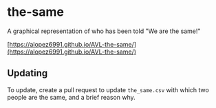 # the-same

A graphical representation of who has been told "We are the same!"

[https://alopez6991.github.io/AVL-the-same/](https://alopez6991.github.io/AVL-the-same/)


## Updating

To update, create a pull request to update `the_same.csv` with which two people are the same, and a brief reason why.

